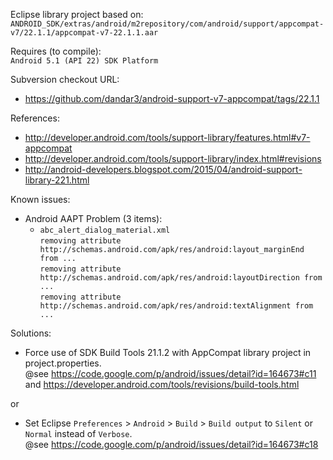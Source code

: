 Eclipse library project based on:<br/>
`ANDROID_SDK/extras/android/m2repository/com/android/support/appcompat-v7/22.1.1/appcompat-v7-22.1.1.aar`

Requires (to compile):<br/>
`Android 5.1 (API 22) SDK Platform`

Subversion checkout URL:<br/>
* https://github.com/dandar3/android-support-v7-appcompat/tags/22.1.1

References:
* http://developer.android.com/tools/support-library/features.html#v7-appcompat
* http://developer.android.com/tools/support-library/index.html#revisions
* http://android-developers.blogspot.com/2015/04/android-support-library-221.html

Known issues:
* Android AAPT Problem (3 items):
  * `abc_alert_dialog_material.xml` <br/>
`removing attribute http://schemas.android.com/apk/res/android:layout_marginEnd from ...`<br/>
`removing attribute http://schemas.android.com/apk/res/android:layoutDirection from ...`<br/>
`removing attribute http://schemas.android.com/apk/res/android:textAlignment from ...`<br/>

Solutions:
* Force use of SDK Build Tools 21.1.2 with AppCompat library project in project.properties.<br/>
  @see https://code.google.com/p/android/issues/detail?id=164673#c11 and  https://developer.android.com/tools/revisions/build-tools.html
 
or

* Set Eclipse `Preferences` > `Android` > `Build` > `Build output` to `Silent` or `Normal` instead of `Verbose`.<br/>
  @see https://code.google.com/p/android/issues/detail?id=164673#c18
